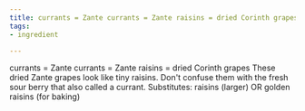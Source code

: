 ```yaml
---
title: currants = Zante currants = Zante raisins = dried Corinth grapes
tags:
- ingredient

---
```

currants = Zante currants = Zante raisins = dried Corinth grapes These dried Zante grapes look like tiny raisins. Don't confuse them with the fresh sour berry that also called a currant. Substitutes: raisins (larger) OR golden raisins (for baking)
